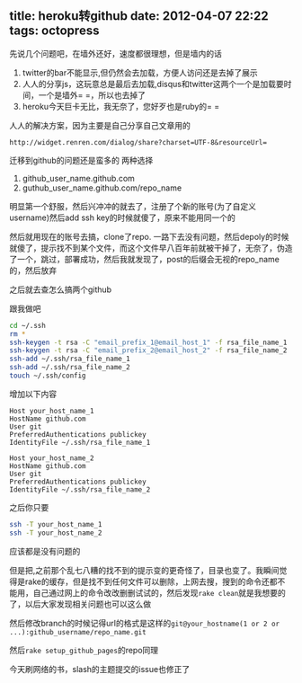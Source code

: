 title: heroku转github
date: 2012-04-07 22:22
tags: octopress
---
先说几个问题吧，在墙外还好，速度都很理想，但是墙内的话

1. twitter的bar不能显示,但仍然会去加载，方便人访问还是去掉了展示
2. 人人的分享js，这玩意总是最后去加载,disqus和twitter这两个一个是加载要时间，一个是墙外= =，所以也去掉了
3. heroku今天巨卡无比，我无奈了，您好歹也是ruby的= =

人人的解决方案，因为主要是自己分享自己文章用的

`http://widget.renren.com/dialog/share?charset=UTF-8&resourceUrl=`

迁移到github的问题还是蛮多的
两种选择

1. github_user_name.github.com
2. guthub_user_name.github.com/repo_name

明显第一个舒服，然后兴冲冲的就去了，注册了个新的账号(为了自定义username)然后add ssh key的时候就傻了，原来不能用同一个的

然后就用现在的账号去搞，clone了repo. 一路下去没有问题，然后depoly的时候就傻了，提示找不到某个文件，而这个文件早八百年前就被干掉了，无奈了，伪造了一个，跳过，部署成功，然后我就发现了，post的后缀会无视的repo_name的，然后放弃

之后就去查怎么搞两个github

跟我做吧
``` sh
cd ~/.ssh
rm *
ssh-keygen -t rsa -C "email_prefix_1@email_host_1" -f rsa_file_name_1
ssh-keygen -t rsa -C "email_prefix_2@email_host_2" -f rsa_file_name_2
ssh-add ~/.ssh/rsa_file_name_1
ssh-add ~/.ssh/rsa_file_name_2
touch ~/.ssh/config
```
增加以下内容
```
Host your_host_name_1
HostName github.com
User git
PreferredAuthentications publickey
IdentityFile ~/.ssh/rsa_file_name_1

Host your_host_name_2
HostName github.com
User git
PreferredAuthentications publickey
IdentityFile ~/.ssh/rsa_file_name_2
```
之后你只要
``` sh
ssh -T your_host_name_1
ssh -T your_host_name_2
```
应该都是没有问题的

但是把,之前那个乱七八糟的找不到的提示变的更奇怪了，目录也变了。我瞬间觉得是rake的缓存，但是找不到任何文件可以删除，上网去搜，搜到的命令还都不能用，自己通过网上的命令改改删删试试的，然后发现`rake clean`就是我想要的了，以后大家发现相关问题也可以这么做

然后修改branch的时候记得url的格式是这样的`git@your_hostname(1 or 2 or ...):github_username/repo_name.git`

然后`rake setup_github_pages`的repo同理

今天刷网络的书，slash的主题提交的issue也修正了
